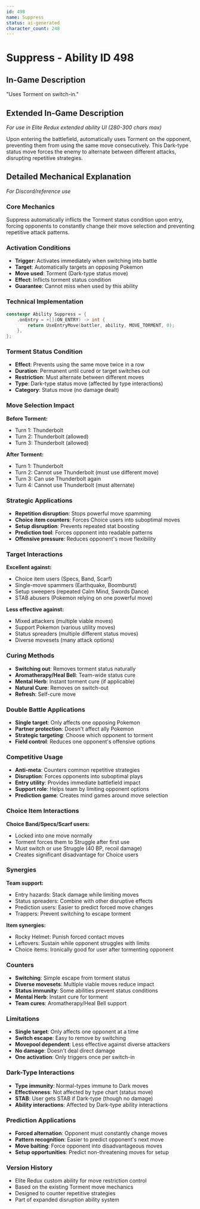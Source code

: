 ```yaml
---
id: 498
name: Suppress
status: ai-generated
character_count: 248
---
```


# Suppress - Ability ID 498

## In-Game Description
"Uses Torment on switch-in."

## Extended In-Game Description
*For use in Elite Redux extended ability UI (280-300 chars max)*

Upon entering the battlefield, automatically uses Torment on the opponent, preventing them from using the same move consecutively. This Dark-type status move forces the enemy to alternate between different attacks, disrupting repetitive strategies.

## Detailed Mechanical Explanation
*For Discord/reference use*

### Core Mechanics
Suppress automatically inflicts the Torment status condition upon entry, forcing opponents to constantly change their move selection and preventing repetitive attack patterns.

### Activation Conditions
- **Trigger**: Activates immediately when switching into battle
- **Target**: Automatically targets an opposing Pokemon
- **Move used**: Torment (Dark-type status move)
- **Effect**: Inflicts torment status condition
- **Guarantee**: Cannot miss when used by this ability

### Technical Implementation
```c
constexpr Ability Suppress = {
    .onEntry = +[](ON_ENTRY) -> int { 
        return UseEntryMove(battler, ability, MOVE_TORMENT, 0); 
    },
};
```

### Torment Status Condition
- **Effect**: Prevents using the same move twice in a row
- **Duration**: Permanent until cured or target switches out
- **Restriction**: Must alternate between different moves
- **Type**: Dark-type status move (affected by type interactions)
- **Category**: Status move (no damage dealt)

### Move Selection Impact
**Before Torment:**
- Turn 1: Thunderbolt
- Turn 2: Thunderbolt (allowed)
- Turn 3: Thunderbolt (allowed)

**After Torment:**
- Turn 1: Thunderbolt
- Turn 2: Cannot use Thunderbolt (must use different move)
- Turn 3: Can use Thunderbolt again
- Turn 4: Cannot use Thunderbolt (must alternate)

### Strategic Applications
- **Repetition disruption**: Stops powerful move spamming
- **Choice item counters**: Forces Choice users into suboptimal moves
- **Setup disruption**: Prevents repeated stat boosting
- **Prediction tool**: Forces opponent into readable patterns
- **Offensive pressure**: Reduces opponent's move flexibility

### Target Interactions
**Excellent against:**
- Choice item users (Specs, Band, Scarf)
- Single-move spammers (Earthquake, Boomburst)
- Setup sweepers (repeated Calm Mind, Swords Dance)
- STAB abusers (Pokemon relying on one powerful move)

**Less effective against:**
- Mixed attackers (multiple viable moves)
- Support Pokemon (various utility moves)
- Status spreaders (multiple different status moves)
- Diverse movesets (many attack options)

### Curing Methods
- **Switching out**: Removes torment status naturally
- **Aromatherapy/Heal Bell**: Team-wide status cure
- **Mental Herb**: Instant torment cure (if applicable)
- **Natural Cure**: Removes on switch-out
- **Refresh**: Self-cure move

### Double Battle Applications
- **Single target**: Only affects one opposing Pokemon
- **Partner protection**: Doesn't affect ally Pokemon
- **Strategic targeting**: Choose which opponent to torment
- **Field control**: Reduces one opponent's offensive options

### Competitive Usage
- **Anti-meta**: Counters common repetitive strategies
- **Disruption**: Forces opponents into suboptimal plays
- **Entry utility**: Provides immediate battlefield impact
- **Support role**: Helps team by limiting opponent options
- **Prediction game**: Creates mind games around move selection

### Choice Item Interactions
**Choice Band/Specs/Scarf users:**
- Locked into one move normally
- Torment forces them to Struggle after first use
- Must switch or use Struggle (40 BP, recoil damage)
- Creates significant disadvantage for Choice users

### Synergies
**Team support:**
- Entry hazards: Stack damage while limiting moves
- Status spreaders: Combine with other disruptive effects
- Prediction users: Easier to predict forced move changes
- Trappers: Prevent switching to escape torment

**Item synergies:**
- Rocky Helmet: Punish forced contact moves
- Leftovers: Sustain while opponent struggles with limits
- Choice items: Ironically good for user after tormenting opponent

### Counters
- **Switching**: Simple escape from torment status
- **Diverse movesets**: Multiple viable moves reduce impact
- **Status immunity**: Some abilities prevent status conditions
- **Mental Herb**: Instant cure for torment
- **Team cures**: Aromatherapy/Heal Bell support

### Limitations
- **Single target**: Only affects one opponent at a time
- **Switch escape**: Easy to remove by switching
- **Movepool dependent**: Less effective against diverse attackers
- **No damage**: Doesn't deal direct damage
- **One activation**: Only triggers once per switch-in

### Dark-Type Interactions
- **Type immunity**: Normal-types immune to Dark moves
- **Effectiveness**: Not affected by type chart (status move)
- **STAB**: User gets STAB if Dark-type (though no damage)
- **Ability interactions**: Affected by Dark-type ability interactions

### Prediction Applications
- **Forced alternation**: Opponent must constantly change moves
- **Pattern recognition**: Easier to predict opponent's next move
- **Move baiting**: Force opponent into disadvantageous moves
- **Setup opportunities**: Predict non-threatening moves for setup

### Version History
- Elite Redux custom ability for move restriction control
- Based on the existing Torment move mechanics
- Designed to counter repetitive strategies
- Part of expanded disruption ability system